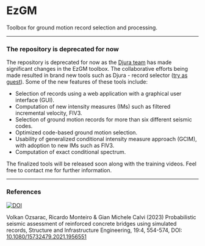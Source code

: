 # EzGM 

Toolbox for ground motion record selection and processing. 

***
### The repository is deprecated for now

The repository is deprecated for now as the [Djura team](https://www.djura.it/company/our-team) has made significant changes in the EzGM toolbox. The collaborative efforts being made resulted in brand new tools such as Djura - record selector ([try as guest](https://www.djura.it/login)). Some of the new features of these tools include:

- Selection of records using a web application with a graphical user interface (GUI).
- Computation of new intensity measures (IMs) such as filtered incremental velocity, FIV3.
- Selection of ground motion records for more than six different seismic codes.
- Optimized code-based ground motion selection.
- Usability of generalized conditional intensity measure approach (GCIM), with adoption to new IMs such as FIV3.
- Computation of exact conditional spectrum.

The finalized tools will be released soon along with the training videos. Feel free to contact me for further information. 
***
### References
[![DOI](https://zenodo.org/badge/DOI/10.5281/zenodo.5878962.svg)](https://doi.org/10.5281/zenodo.5878962)

Volkan Ozsarac, Ricardo Monteiro & Gian Michele Calvi (2023) Probabilistic seismic assessment of reinforced concrete bridges using simulated records, Structure and Infrastructure Engineering, 19:4, 554-574, DOI: [10.1080/15732479.2021.1956551](https://doi.org/10.1080/15732479.2021.1956551)
